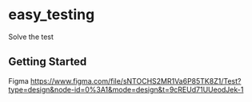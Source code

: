# easy_testing

Solve the test

## Getting Started

Figma https://www.figma.com/file/sNTOCHS2MR1Va6P85TK8Z1/Test?type=design&node-id=0%3A1&mode=design&t=9cREUd71UUeodJek-1

